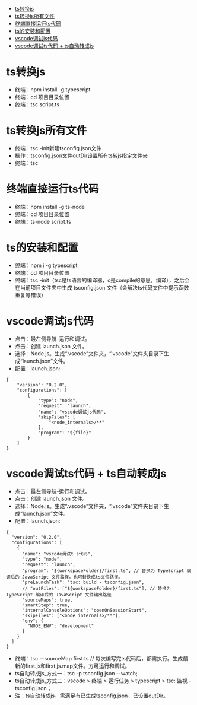- [ts转换js](#ts转换js)
- [ts转换js所有文件](#ts转换js所有文件)
- [终端直接运行ts代码](#终端直接运行ts代码)
- [ts的安装和配置](#ts的安装和配置)
- [vscode调试js代码](#vscode调试js代码)
- [vscode调试ts代码 + ts自动转成js](#vscode调试ts代码--ts自动转成js)

# ts转换js
* 终端：npm install -g typescript
* 终端：cd 项目目录位置
* 终端：tsc script.ts

# ts转换js所有文件
* 终端：tsc -init新建tsconfig.json文件
* 操作：tsconfig.json文件outDir设置所有ts转js指定文件夹
* 终端：tsc

# 终端直接运行ts代码
* 终端：npm install -g ts-node
* 终端：cd 项目目录位置
* 终端：ts-node script.ts

# ts的安装和配置
* 终端：npm i -g typescript
* 终端：cd 项目目录位置
* 终端：tsc -init（tsc是ts语言的编译器，c是compile的意思，编译），之后会在当前项目文件夹中生成 tsconfig.json 文件（会解决ts代码文件中提示函数重复等错误）

# vscode调试js代码
* 点击：最左侧导航-运行和调试。
* 点击：创建 launch.json 文件。
* 选择：Node.js。生成“.vscode”文件夹，“.vscode”文件夹目录下生成“launch.json”文件。
* 配置：launch.json:
```
{
    "version": "0.2.0",
    "configurations": [
        {
            "type": "node",
            "request": "launch",
            "name": "vscode调试js代码",
            "skipFiles": [
                "<node_internals>/**"
            ],
            "program": "${file}"
        }
    ]
}
```

# vscode调试ts代码 + ts自动转成js
* 点击：最左侧导航-运行和调试。
* 点击：创建 launch.json 文件。
* 选择：Node.js。生成“.vscode”文件夹，“.vscode”文件夹目录下生成“launch.json”文件。
* 配置：launch.json:
```
{
  "version": "0.2.0",
  "configurations": [
    {
      "name": "vscode调试t s代码",
      "type": "node",
      "request": "launch",
      "program": "${workspaceFolder}/first.ts", // 替换为 TypeScript 编译后的 JavaScript 文件路径。也可替换成ts文件路径。
      "preLaunchTask": "tsc: build - tsconfig.json",
      // "outFiles": ["${workspaceFolder}/first.ts"], // 替换为 TypeScript 编译后的 JavaScript 文件输出路径
      "sourceMaps": true,
      "smartStep": true,
      "internalConsoleOptions": "openOnSessionStart",
      "skipFiles": ["<node_internals>/**"],
      "env": {
        "NODE_ENV": "development"
      }
    }
  ]
}
```
* 终端：tsc --sourceMap first.ts // 每次编写完ts代码后，都需执行。生成最新的first.js和first.js.map文件。方可运行和调试。
* ts自动转成js_方式一：tsc -p tsconfig.json --watch;
* ts自动转成js_方式二：vscode > 终端 > 运行任务 > typescript > tsc: 监视 - tsconfig.json；
* 注：ts自动转成js，需满足有已生成tsconfig.json，已设置outDir。
